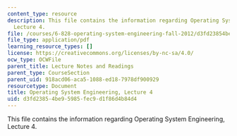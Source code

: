 ```yaml
---
content_type: resource
description: This file contains the information regarding Operating System Engineering,
  Lecture 4.
file: /courses/6-828-operating-system-engineering-fall-2012/d3fd23854be95985fec9d1f86d4b84d4_MIT6_828F12_lec4_notes.pdf
file_type: application/pdf
learning_resource_types: []
license: https://creativecommons.org/licenses/by-nc-sa/4.0/
ocw_type: OCWFile
parent_title: Lecture Notes and Readings
parent_type: CourseSection
parent_uid: 918acd06-aca5-1088-ed18-7978df900929
resourcetype: Document
title: Operating System Engineering, Lecture 4
uid: d3fd2385-4be9-5985-fec9-d1f86d4b84d4
---
```

This file contains the information regarding Operating System Engineering, Lecture 4.
